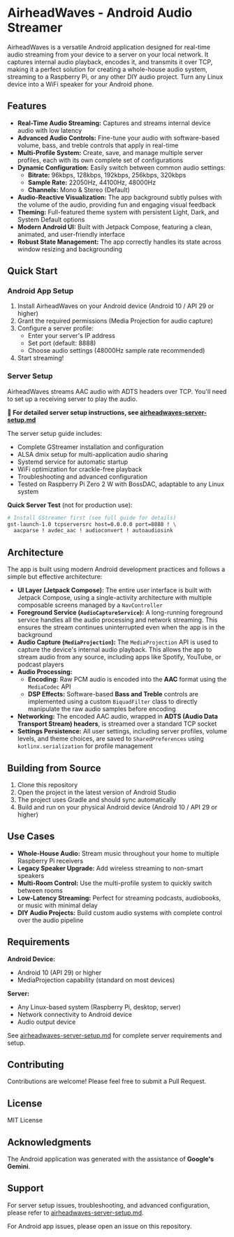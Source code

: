 # AirheadWaves - Android Audio Streamer

AirheadWaves is a versatile Android application designed for real-time audio streaming from your device to a server on your local network. It captures internal audio playback, encodes it, and transmits it over TCP, making it a perfect solution for creating a whole-house audio system, streaming to a Raspberry Pi, or any other DIY audio project. Turn any Linux device into a WiFi speaker for your Android phone.

## Features

*   **Real-Time Audio Streaming:** Captures and streams internal device audio with low latency
*   **Advanced Audio Controls:** Fine-tune your audio with software-based volume, bass, and treble controls that apply in real-time
*   **Multi-Profile System:** Create, save, and manage multiple server profiles, each with its own complete set of configurations
*   **Dynamic Configuration:** Easily switch between common audio settings:
    *   **Bitrate:** 96kbps, 128kbps, 192kbps, 256kbps, 320kbps
    *   **Sample Rate:** 22050Hz, 44100Hz, 48000Hz
    *   **Channels:** Mono & Stereo (Default)
*   **Audio-Reactive Visualization:** The app background subtly pulses with the volume of the audio, providing fun and engaging visual feedback
*   **Theming:** Full-featured theme system with persistent Light, Dark, and System Default options
*   **Modern Android UI:** Built with Jetpack Compose, featuring a clean, animated, and user-friendly interface
*   **Robust State Management:** The app correctly handles its state across window resizing and backgrounding

## Quick Start

### Android App Setup

1. Install AirheadWaves on your Android device (Android 10 / API 29 or higher)
2. Grant the required permissions (Media Projection for audio capture)
3. Configure a server profile:
    - Enter your server's IP address
    - Set port (default: 8888)
    - Choose audio settings (48000Hz sample rate recommended)
4. Start streaming!

### Server Setup

AirheadWaves streams AAC audio with ADTS headers over TCP. You'll need to set up a receiving server to play the audio.

**📖 For detailed server setup instructions, see [airheadwaves-server-setup.md](airheadwaves-server-setup.md)**

The server setup guide includes:
- Complete GStreamer installation and configuration
- ALSA dmix setup for multi-application audio sharing
- Systemd service for automatic startup
- WiFi optimization for crackle-free playback
- Troubleshooting and advanced configuration
- Tested on Raspberry Pi Zero 2 W with BossDAC, adaptable to any Linux system

**Quick Server Test** (not for production use):
```bash
# Install GStreamer first (see full guide for details)
gst-launch-1.0 tcpserversrc host=0.0.0.0 port=8888 ! \
  aacparse ! avdec_aac ! audioconvert ! autoaudiosink
```

## Architecture

The app is built using modern Android development practices and follows a simple but effective architecture:

*   **UI Layer (Jetpack Compose):** The entire user interface is built with Jetpack Compose, using a single-activity architecture with multiple composable screens managed by a `NavController`
*   **Foreground Service (`AudioCaptureService`):** A long-running foreground service handles all the audio processing and network streaming. This ensures the stream continues uninterrupted even when the app is in the background
*   **Audio Capture (`MediaProjection`):** The `MediaProjection` API is used to capture the device's internal audio playback. This allows the app to stream audio from any source, including apps like Spotify, YouTube, or podcast players
*   **Audio Processing:**
    *   **Encoding:** Raw PCM audio is encoded into the **AAC** format using the `MediaCodec` API
    *   **DSP Effects:** Software-based **Bass and Treble** controls are implemented using a custom `BiquadFilter` class to directly manipulate the raw audio samples before encoding
*   **Networking:** The encoded AAC audio, wrapped in **ADTS (Audio Data Transport Stream) headers**, is streamed over a standard TCP socket
*   **Settings Persistence:** All user settings, including server profiles, volume levels, and theme choices, are saved to `SharedPreferences` using `kotlinx.serialization` for profile management

## Building from Source

1.  Clone this repository
2.  Open the project in the latest version of Android Studio
3.  The project uses Gradle and should sync automatically
4.  Build and run on your physical Android device (Android 10 / API 29 or higher)

## Use Cases

- **Whole-House Audio:** Stream music throughout your home to multiple Raspberry Pi receivers
- **Legacy Speaker Upgrade:** Add wireless streaming to non-smart speakers
- **Multi-Room Control:** Use the multi-profile system to quickly switch between rooms
- **Low-Latency Streaming:** Perfect for streaming podcasts, audiobooks, or music with minimal delay
- **DIY Audio Projects:** Build custom audio systems with complete control over the audio pipeline

## Requirements

**Android Device:**
- Android 10 (API 29) or higher
- MediaProjection capability (standard on most devices)

**Server:**
- Any Linux-based system (Raspberry Pi, desktop, server)
- Network connectivity to Android device
- Audio output device

See [airheadwaves-server-setup.md](airheadwaves-server-setup.md) for complete server requirements and setup.

## Contributing

Contributions are welcome! Please feel free to submit a Pull Request.

## License

MIT License

## Acknowledgments

The Android application was generated with the assistance of **Google's Gemini**.

## Support

For server setup issues, troubleshooting, and advanced configuration, please refer to [airheadwaves-server-setup.md](airheadwaves-server-setup.md).

For Android app issues, please open an issue on this repository.